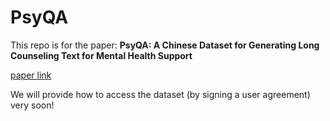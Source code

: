 # PsyQA

This repo is for the paper: **PsyQA: A Chinese Dataset for Generating Long Counseling Text for Mental Health Support**

[paper link](https://arxiv.org/abs/2106.01702)

We will provide how to access the dataset (by signing a user agreement) very soon! 
